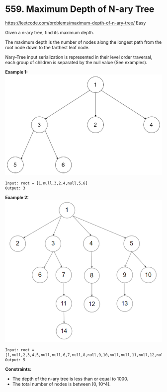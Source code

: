 # 559. Maximum Depth of N-ary Tree
<https://leetcode.com/problems/maximum-depth-of-n-ary-tree/>
Easy

Given a n-ary tree, find its maximum depth.

The maximum depth is the number of nodes along the longest path from the root node down to the farthest leaf node.

Nary-Tree input serialization is represented in their level order traversal, each group of children is separated by the null value (See examples).

 

**Example 1:**
    ![alt text](../resources/narytreeexample.png)

    Input: root = [1,null,3,2,4,null,5,6]
    Output: 3


**Example 2:**
    ![alt text](../resources/sample_4_964.png)

    Input: root = [1,null,2,3,4,5,null,null,6,7,null,8,null,9,10,null,null,11,null,12,null,13,null,null,14]
    Output: 5
 

**Constraints:**

* The depth of the n-ary tree is less than or equal to 1000.
* The total number of nodes is between [0, 10^4].